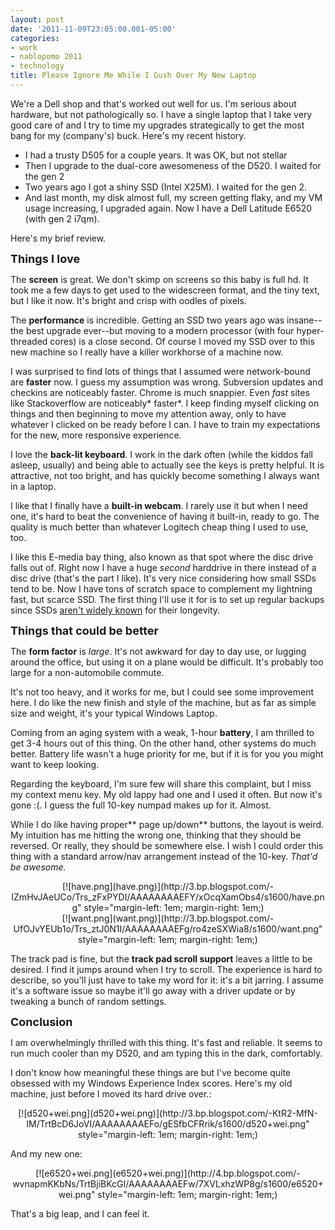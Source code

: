 ```yaml
---
layout: post
date: '2011-11-09T23:05:00.001-05:00'
categories:
- work
- nablopomo 2011
- technology
title: Please Ignore Me While I Gush Over My New Laptop
---
```


We're a Dell shop and that's worked out well for us. I'm serious about hardware, but not pathologically so. I have a single laptop that I take very good care of and I try to time my upgrades strategically to get the most bang for my (company's) buck. Here's my recent history.




<ul>
<li>I had a trusty D505 for a couple years. It was OK, but not stellar</li>
<li>Then I upgrade to the dual-core awesomeness of the D520. I waited for the gen 2</li>
<li>Two years ago I got a shiny SSD (Intel X25M). I waited for the gen 2.&nbsp;</li>
<li>And last month, my disk almost full, my screen getting flaky, and my VM usage increasing, I upgraded again. Now I have a Dell Latitude E6520 (with gen 2 i7qm).</li>
</ul>



Here's my brief review.

<span style="font-size: large;">**Things I love**</span>


The **screen** is great. We don't skimp on screens so this baby is full hd. It took me a few days to get used to the widescreen format, and the tiny text, but I like it now. It's bright and crisp with oodles of pixels.

The **performance** is incredible. Getting an SSD two years ago was insane--the best upgrade ever--but moving to a modern processor (with four hyper-threaded cores) is a close second. Of course I moved my SSD over to this new machine so I really have a killer workhorse of a machine now.

I was surprised to find lots of things that I assumed were network-bound are **faster** now. I guess my assumption was wrong. Subversion updates and checkins are noticeably faster. Chrome is much snappier. Even *fast* sites like Stackoverflow are noticeably* faster*. I keep finding myself clicking on things and then beginning to move my attention away, only to have whatever I clicked on be ready before I can. I have to train my expectations for the new, more responsive experience.

I love the **back-lit keyboard**. I work in the dark often (while the kiddos fall asleep, usually) and being able to actually see the keys is pretty helpful. It is attractive, not too bright, and has quickly become something I always want in a laptop.

I like that I finally have a **built-in webcam**. I rarely use it but when I need one, it's hard to beat the convenience of having it built-in, ready to go. The quality is much better than whatever Logitech cheap thing I used to use, too.

I like this E-media bay thing, also known as that spot where the disc drive falls out of. Right now I have a huge *second* harddrive in there instead of a disc drive (that's the part I like). It's very nice considering how small SSDs tend to be. Now I have tons of scratch space to complement my lightning fast, but scarce SSD. The first thing I'll use it for is to set up regular backups since SSDs [aren't widely known](http://www.codinghorror.com/blog/2011/05/the-hot-crazy-solid-state-drive-scale.html) for their longevity.

**<span style="font-size: large;">Things that could be better</span>**


The **form factor** is *large*. It's not awkward for day to day use, or lugging around the office, but using it on a plane would be difficult. It's probably too large for a non-automobile commute.

It's not too heavy, and it works for me, but I could see some improvement here. I do like the new finish and style of the machine, but as far as simple size and weight, it's your typical Windows Laptop.

Coming from an aging system with a weak, 1-hour **battery**, I am thrilled to get 3-4 hours out of this thing. On the other hand, other systems do much better. Battery life wasn't a huge priority for me, but if it is for you you might want to keep looking.

Regarding the keyboard, I'm sure few will share this complaint, but I miss my context menu key. My old lappy had one and I used it often. But now it's gone :(. I guess the full 10-key numpad makes up for it. Almost.

While I do like having proper** page up/down** buttons, the layout is weird. My intuition has me hitting the wrong one, thinking that they should be reversed. Or really, they should be somewhere else. I wish I could order this thing with a standard arrow/nav arrangement instead of the 10-key. *That'd be awesome.*

<div class="separator" style="clear: both; text-align: center;">
[![have.png](have.png)](http://3.bp.blogspot.com/-IZmHvJAeUCo/Trs_zFxPYDI/AAAAAAAAEFY/xOcqXamObs4/s1600/have.png" style="margin-left: 1em; margin-right: 1em;)</div>



<div class="separator" style="clear: both; text-align: center;">
[![want.png](want.png)](http://3.bp.blogspot.com/-UfOJvYEUb1o/Trs_ztJ0N1I/AAAAAAAAEFg/ro4zeSXWia8/s1600/want.png" style="margin-left: 1em; margin-right: 1em;)</div>



The track pad is fine, but the **track pad scroll support** leaves a little to be desired. I find it jumps around when I try to scroll. The experience is hard to describe, so you'll just have to take my word for it: it's a bit jarring. I assume it's a software issue so maybe it'll go away with a driver update or by tweaking a bunch of random settings.

**<span style="font-size: large;">Conclusion</span>**


I am overwhelmingly thrilled with this thing. It's fast and reliable. It seems to run much cooler than my D520, and am typing this in the dark, comfortably.

I don't know how meaningful these things are but I've become quite obsessed with my Windows Experience Index scores. Here's my old machine, just before I moved its hard drive over.:

<div class="separator" style="clear: both; text-align: center;">
[![d520+wei.png](d520+wei.png)](http://3.bp.blogspot.com/-KtR2-MfN-IM/TrtBcD6JoVI/AAAAAAAAEFo/gESfbCFRrik/s1600/d520+wei.png" style="margin-left: 1em; margin-right: 1em;)</div>



And my new one:

<div class="separator" style="clear: both; text-align: center;">
[![e6520+wei.png](e6520+wei.png)](http://4.bp.blogspot.com/-wvnapmKKbNs/TrtBjiBKcGI/AAAAAAAAEFw/7XVLxhzWP8g/s1600/e6520+wei.png" style="margin-left: 1em; margin-right: 1em;)</div>



That's a big leap, and I can feel it.
